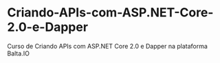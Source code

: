 # Criando-APIs-com-ASP.NET-Core-2.0-e-Dapper
Curso de Criando APIs com ASP.NET Core 2.0 e Dapper na plataforma Balta.IO
